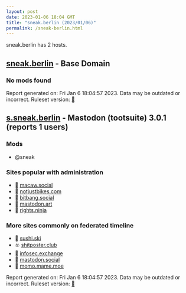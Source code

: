 ```yaml
---
layout: post
date: 2023-01-06 18:04 GMT
title: "sneak.berlin (2023/01/06)"
permalink: /sneak-berlin.html
---
```


sneak.berlin has 2 hosts.

## [sneak.berlin](https://sneak.berlin) - Base Domain

### No mods found

Report generated on: Fri Jan  6 18:04:57 2023. Data may be outdated or incorrect.
Ruleset version: [🏀](/version-basketball)

## [s.sneak.berlin](https://s.sneak.berlin) - Mastodon (tootsuite) 3.0.1 (reports 1 users)

### Mods
 * @sneak

### Sites popular with administration

* 🐘 [macaw.social](/macaw-social.html)
* 🐘 [notjustbikes.com](/notjustbikes-com.html)
* 🐘 [bitbang.social](/bitbang-social.html)
* 🐘 [mastodon.art](/mastodon-art.html)
* 🐘 [rights.ninja](/rights-ninja.html)

### More sites commonly on federated timeline

* 🐘 [sushi.ski](/sushi-ski.html)
* ☣️ [shitposter.club](/shitposter-club.html)
* 🐘 [infosec.exchange](/infosec-exchange.html)
* 🐘 [mastodon.social](/mastodon-social.html)
* 🐘 [momo.mame.moe](/momo-mame-moe.html)

Report generated on: Fri Jan  6 18:04:57 2023. Data may be outdated or incorrect.
Ruleset version: [🏀](/version-basketball)
